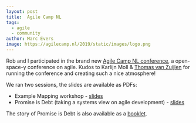 ```yaml
---
layout: post
title:  Agile Camp NL
tags:
  - agile 
  - community
author: Marc Evers
image: https://agilecamp.nl/2019/static/images/logo.png
---
```


Rob and I participated in the brand new [Agile Camp NL conference](https://agilecamp.nl/), a open-space-y conference on agile. 
Kudos to Karlijn Moll & [Thomas van Zuijlen](https://thomasvanzuijlen.nl/) for running the conference and creating such a nice atmosphere! 

We ran two sessions, the slides are available as PDFs:

- Example Mapping workshop - [slides](/attachments/example-mapping.pdf)
- Promise is Debt (taking a systems view on agile development) - [slides](/attachments/promise-is-debt.pdf)

The story of Promise is Debt is also available as a [booklet](/attachments/qwan-systems-book.pdf).
